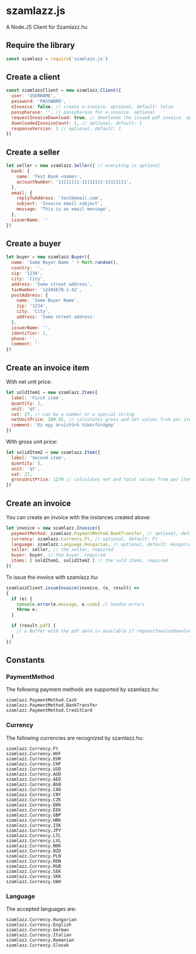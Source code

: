 # szamlazz.js

A Node.JS Client for Szamlazz.hu

## Require the library

```javascript
const szamlazz = require('szamlazz.js')
```

## Create a client

```javascript
const szamlazzClient = new szamlazz.Client({
  user: 'USERNAME',
  password: 'PASSWORD',
  eInvoice: false, // create e-invoice. optional, default: false
  passpharase: '', // passpharase for e-invoice. optional
  requestInvoiceDownload: true, // downloads the issued pdf invoice. optional, default: false
  downloadedInvoiceCount: 1, // optional, default: 1
  responseVersion: 1 // optional, default: 1
})
```

## Create a seller

```javascript
let seller = new szamlazz.Seller({ // everyting is optional
  bank: {
    name: 'Test Bank <name>',
    accountNumber: '11111111-11111111-11111111',
  },
  email: {
    replyToAddress: 'test@email.com',
    subject: 'Invocie email subject',
    message: 'This is an email message',
  },
  issuerName: ''
})

```

## Create a buyer

```javascript
let buyer = new szamlazz.Buyer({
  name: 'Some Buyer Name ' + Math.random(),
  country: '',
  zip: '1234',
  city: 'City',
  address: 'Some street address',
  taxNumber: '12345678-1-42',
  postAddress: {
    name: 'Some Buyer Name',
    zip: '1234',
    city: 'City',
    address: 'Some street address'
  },
  issuerName: '',
  identifier: 1,
  phone: '',
  comment: ''
})
```

## Create an invoice item

With net unit price:
```javascript
let soldItem1 = new szamlazz.Item({
  label: 'First item',
  quantity: 2,
  unit: 'qt',
  vat: 27, // can be a number or a special string
  netUnitPrice: 100.55, // calculates gross and net values from per item net
  comment: 'Ez egy árvíztűrő tükörfúrógép'
})
```

With gross unit price:

```javascript
let solidItem2 = new szamlazz.Item({
  label: 'Second item',
  quantity: 5,
  unit: 'qt',
  vat: 27,
  grossUnitPrice: 1270 // calculates net and total values from per item gross
})
```

## Create an invoice

You can create an invoice with the instances created above:

```javascript
let invoice = new szamlazz.Invoice({
  paymentMethod: szamlazz.PaymentMethod.BankTransfer, // optional, default: BankTransfer
  currency: szamlazz.Currency.Ft, // optional, default: Ft
  language: szamlazz.Language.Hungarian, // optional, default: Hungarian
  seller: seller, // the seller, required
  buyer: buyer, // the buyer, required
  items: [ soldItem1, solidItem2 ] // the sold items, required
})
```

To issue the invoice with szamlazz.hu:

```javascript
szamlazzClient.issueInvoice(invoice, (e, result) =>
{
  if (e) {
    console.error(e.message, e.code) // handle errors
    throw e;
  }

  if (result.pdf) {
    // a Buffer with the pdf data is available if requestInvoiceDownload === true
  }
})
```

## Constants

### PaymentMethod

The following payment methods are supported by szamlazz.hu:

```
szamlazz.PaymentMethod.Cash
szamlazz.PaymentMethod.BankTransfer
szamlazz.PaymentMethod.CreditCard
```

### Currency

The following currencies are recognized by szamlazz.hu:

```
szamlazz.Currency.Ft
szamlazz.Currency.HUF
szamlazz.Currency.EUR
szamlazz.Currency.CHF
szamlazz.Currency.USD
szamlazz.Currency.AUD
szamlazz.Currency.AED
szamlazz.Currency.BGN
szamlazz.Currency.CAD
szamlazz.Currency.CNY
szamlazz.Currency.CZK
szamlazz.Currency.DKK
szamlazz.Currency.EEK
szamlazz.Currency.GBP
szamlazz.Currency.HRK
szamlazz.Currency.ISK
szamlazz.Currency.JPY
szamlazz.Currency.LTL
szamlazz.Currency.LVL
szamlazz.Currency.NOK
szamlazz.Currency.NZD
szamlazz.Currency.PLN
szamlazz.Currency.RON
szamlazz.Currency.RUB
szamlazz.Currency.SEK
szamlazz.Currency.SKK
szamlazz.Currency.UAH
```

### Language

The accepted languages are:

```
szamlazz.Currency.Hungarian
szamlazz.Currency.English
szamlazz.Currency.German
szamlazz.Currency.Italian
szamlazz.Currency.Romanian
szamlazz.Currency.Slovak
```
